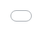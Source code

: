 ```yaml
---
layout: post
title: "우주소녀 다영이 몬스타엑스와의 친분을 공개하며 '딸'이라고 부르곤 했다."
author: "undefined"
thumbnail: "https://www.allkpop.com/upload/2021/01/content/281656/thumb/1611871014-shocking-confession-dayoung-of-wjsn-was-clueless-back-when-she-was-a-trainee-sofa-away-ep.png"
tags: 
---
```



![image](https://www.allkpop.com/upload/2021/01/content/281656/1611871014-shocking-confession-dayoung-of-wjsn-was-clueless-back-when-she-was-a-trainee-sofa-away-ep.png)

우주소녀 다영은 최근 연습생 시절 철이 없던 시절 몬스타엑스 멤버들의 위로를 받으며 이야기를 나눴다.

지난 1월 27일 유튜브 채널 `오디션 for all`에는 다영이 게스트로 출연한 버라이어티 TV 프로그램 `소파 어웨이`의 영상이 올라왔다.

이날 방송에서 MC 나다는 다영이 연습생 시절 울었던 시간을 공유해달라고 부탁했다. 다영이는 연습생 시절 미숙하고 철이 없었다. 저는 사실 그때 멤버들이 안 때려서 너무 감사하고요. 그만큼 내가 철이 없고 어렸던 것이다.

그녀는 리더 EXY와 문제가 생겼던 그때의 이야기를 계속했다. 다영은 "EXY가 화장실로 나를 불렀는데 `그래, 이러면 안 돼, 이러면 안 돼`라며 질책했다"고 설명했다. 울기 시작했어요." 다영이가 화장실을 나와서 몬스타엑스 멤버들 안으로 걸어 들어갔을 때 울고 있었다고 한다.

![image](https://www.allkpop.com/upload/2021/01/content/281713/1611872002-shocking-confession-dayoung-of-wjsn-was-clueless-back-when-she-was-a-trainee-sofa-away-ep.png)

![image](https://www.allkpop.com/upload/2021/01/content/281713/1611872006-shocking-confession-dayoung-of-wjsn-was-clueless-back-when-she-was-a-trainee-sofa-away-ep.png)

![image](https://www.allkpop.com/upload/2021/01/content/281713/1611872011-shocking-confession-dayoung-of-wjsn-was-clueless-back-when-she-was-a-trainee-sofa-away-ep.png)

![image](https://www.allkpop.com/upload/2021/01/content/281713/1611872016-shocking-confession-dayoung-of-wjsn-was-clueless-back-when-she-was-a-trainee-sofa-away-ep.png)

몬스타엑스 멤버들은 다영이가 울고 있는 것을 보고 걱정하며 다영이를 위로하고 힘을 북돋아주려 했다.

다영은 몬스타엑스 멤버들이 다 연습생이었고 어렸을 때 회사에 있었다. 그때는 저를 딸이라고 부르곤 했어요. 그들은 내가 우는 것을 보고 소리쳤다. `딸아! 왜 울어요?`라고 말하며 눈물을 멈추게 하려고 야채 크래커를 주었습니다."

다영은 어렸을 때부터 크래커를 먹고 싶어 눈물을 뚝뚝 흘렸다. 그래서 바로 힘을 내서 케첩을 달라고 했어요."

한편 `소다 어웨이`는 매주 수요일 오후 6시에 방영되는 웹 버라이어티 프로그램이다.


<div class="video_wrapper" style="padding-top: 56.25%;">
    <iframe width="100%" height="100%" src="//www.youtube.com/embed/y9YjtBPdKug" frameborder="0" allowfullscreen="" style="position: absolute; top: 0px; left: 0px; width: 100%; height: 100%;"></iframe>
</div>
